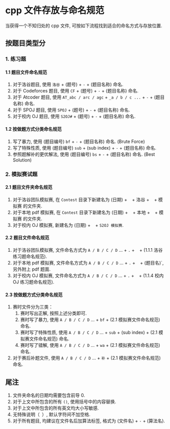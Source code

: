 # $\text{cpp}$ 文件存放与命名规范

当获得一个不知归处的 $\text{cpp}$  文件, 可按如下流程找到适合的命名方式与存放位置. 

## 按题目类型分

### 1. 练习题

#### 1.1 题目文件命名规范

1. 对于洛谷题目, 使用 `洛谷` + (题号) + `-` + (题目名称) 命名. 
2. 对于 $\text{Codeforces}$ 题目, 使用 `CF` + (题号) + `-` + (题目名称) 命名. 
3. 对于 $\text{Atcoder}$ 题目, 使用 `AT_abc / arc / agc` + `_a / b / c ...` + `-` + (题目名称) 命名. 
4. 对于 $\text{SPOJ}$ 题目, 使用 `SPOJ` + (题号) + `-` + (题目名称) 命名. 
5. 对于校内 $\text{OJ}$ 题目, 使用 `S2OJ#` + (题号) + `-` + (题目名称) 命名. 

#### 1.2 按做题方式分类命名规范

1. 写了暴力, 使用 (题目编号) `bf` + `-` + (题目名称) 命名. (Brute Force)
2. 写了特殊性质, 使用 (题目编号) `sub` + (sub index) + `-` + (题目名称) 命名. 
3. 参照题解补的更优解法, 使用 (题目编号) `bs` + `-` + (题目名称) 命名. (Best Solution)

### 2. 模拟赛试题

#### 2.1 题目文件夹命名规范

1. 对于洛谷团队模拟赛, 在 `Contest` 目录下新建名为 (日期) + ` ` + 洛谷 + ` ` + 模拟赛 的文件夹. 
2. 对于本地 pdf 模拟赛, 在 `Contest` 目录下新建名为 (日期) + ` ` + 本地 + ` ` + 模拟赛 的文件夹. 
3. 对于校内 $\text{OJ}$ 模拟赛, 新建名为 (日期) + ` ` + `S2OJ 模拟赛`. 

#### 2.2 题目文件命名规范

1. 对于洛谷团队模拟赛, 文件命名方式为 `A / B / C / D` ... + `.` + ` ` + (1.1.1 洛谷练习题命名规范). 
2. 对于本地 pdf 模拟赛, 文件命名方式为 `A / B / C / D` ... + `.` + ` ` + (题目名)`, 另外附上 pdf 题面. 
3. 对于校内 $\text{OJ}$ 模拟赛, 文件命名方式为 `A / B / C / D` ... + `.` + ` ` + (1.1.4 校内 $\text{OJ}$ 练习题命名规范). 

#### 2.3 按做题方式分类命名规范

1. 赛时文件分为三类：
   1. 赛时写出正解, 按照上述分类即可. 
   2. 赛时写了暴力, 使用 `A / B / C / D` ... + `bf` + (2.1 模拟赛文件命名规范) 命名. 
   3. 赛时写了特殊性质, 使用 `A / B / C / D` ... + `sub` + (sub index)  + (2.1 模拟赛文件命名规范) 命名. 
   4. 赛时写了错解, 使用 `A / B / C / D` ... + `wa` + (2.1 模拟赛文件命名规范) 命名. 
2. 对于赛后补题文件, 使用 `A / B / C / D` ... + `补` + (2.1 模拟赛文件命名规范) 命名. 

## 尾注

1. 文件夹命名的日期均需要包含前导 $0$. 
2. 对于上文中所包含的所有 `()`, 使用括号中的内容替换. 
3. 对于上文中所包含的所有英文均大小写敏感. 
4. 无特殊说明（` `）, 默认字符间不加空格. 
5. 对于所有题目, 均建议在文件名后加算法标签, 格式为 (文件名) + `-` + (算法名). 